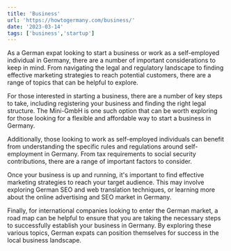 ```yaml
---
title: 'Business'
url: 'https://howtogermany.com/business/'
date: '2023-03-14'
tags: ['business','startup']
---
```


As a German expat looking to start a business or work as a self-employed individual in Germany, there are a number of important considerations to keep in mind. From navigating the legal and regulatory landscape to finding effective marketing strategies to reach potential customers, there are a range of topics that can be helpful to explore.

For those interested in starting a business, there are a number of key steps to take, including registering your business and finding the right legal structure. The Mini-GmbH is one such option that can be worth exploring for those looking for a flexible and affordable way to start a business in Germany.

Additionally, those looking to work as self-employed individuals can benefit from understanding the specific rules and regulations around self-employment in Germany. From tax requirements to social security contributions, there are a range of important factors to consider.

Once your business is up and running, it's important to find effective marketing strategies to reach your target audience. This may involve exploring German SEO and web translation techniques, or learning more about the online advertising and SEO market in Germany.

Finally, for international companies looking to enter the German market, a road map can be helpful to ensure that you are taking the necessary steps to successfully establish your business in Germany. By exploring these various topics, German expats can position themselves for success in the local business landscape.